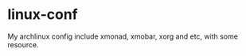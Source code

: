 linux-conf
==========

My archlinux config include xmonad, xmobar, xorg and etc, with some resource.

